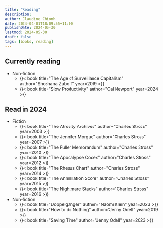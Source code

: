 ```yaml
---
title: "Reading"
description:
author: Claudine Chionh
date: 2024-04-01T18:09:55+11:00
publishDate: 2024-05-30
lastmod: 2024-05-30
draft: false
tags: [books, reading]
---
```


## Currently reading

* Non-fiction
    * {{< book title="The Age of Surveillance Capitalism" author="Shoshana Zuboff" year=2019 >}}
    * {{< book title="Slow Productivity" author="Cal Newport" year=2024 >}}

## Read in 2024

* Fiction
    * {{< book title="The Atrocity Archives" author="Charles Stross" year=2003 >}}
    * {{< book title="The Jennifer Morgue" author="Charles Stross" year=2007 >}}
    * {{< book title="The Fuller Memorandum" author="Charles Stross" year=2010 >}}
    * {{< book title="The Apocalypse Codex" author="Charles Stross" year=2012 >}}
    * {{< book title="The Rhesus Chart" author="Charles Stross" year=2014 >}}
    * {{< book title="The Annihilation Score" author="Charles Stross" year=2015 >}}
    * {{< book title="The Nightmare Stacks" author="Charles Stross" year=2016 >}}
* Non-fiction
    * {{< book title="Doppelganger" author="Naomi Klein" year=2023 >}}
    * {{< book title="How to do Nothing" author="Jenny Odell" year=2019 >}}
    * {{< book title="Saving Time" author="Jenny Odell" year=2023 >}}

<!-- :vim set textwidth=0: -->

